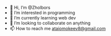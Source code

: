 - 👋 Hi, I’m @Zholbors
- 👀 I’m interested in programming
- 🌱 I’m currently learning web dev
- 💞️ I’m looking to collaborate on anything
- 📫 How to reach me ataiomokeev8@gmail.com

<!---
Zholbors/Zholbors is a ✨ special ✨ repository because its `README.md` (this file) appears on your GitHub profile.
You can click the Preview link to take a look at your changes.
--->
